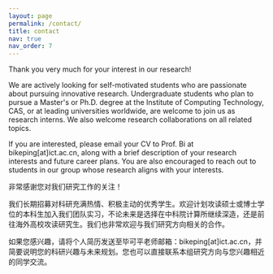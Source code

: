 ```yaml
---
layout: page
permalink: /contact/
title: contact
nav: true
nav_order: 7
---
```


Thank you very much for your interest in our research!

We are actively looking for self-motivated students who are passionate about pursuing innovative research. Undergraduate students who plan to pursue a Master's or Ph.D. degree at the Institute of Computing Technology, CAS, or at leading universities worldwide, are welcome to join us as research interns. We also welcome research collaborations on all related topics.

If you are interested, please email your CV to Prof. Bi at bikeping[at]ict.ac.cn, along with a brief description of your research interests and future career plans. You are also encouraged to reach out to students in our group whose research aligns with your interests.

非常感谢您对我们研究工作的关注！

我们长期招募对科研充满热情、积极主动的优秀学生。欢迎计划攻读硕士或博士学位的本科生加入我们团队实习，不论未来是选择在中科院计算所继续深造，还是前往海外高校攻读研究生。我们也非常欢迎与我们研究方向相关的合作。

如果您感兴趣，请将个人简历发送至毕可平老师邮箱：bikeping[at]ict.ac.cn，并简要说明您的科研兴趣与未来规划。您也可以直接联系本组研究方向与您兴趣相近的同学交流。 